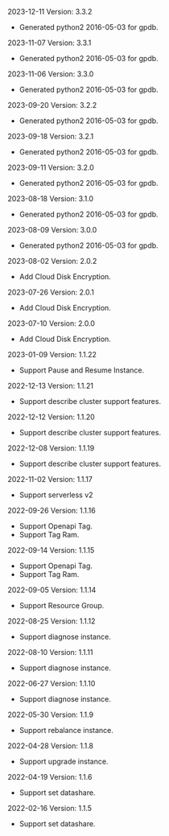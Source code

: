 2023-12-11 Version: 3.3.2
- Generated python2 2016-05-03 for gpdb.

2023-11-07 Version: 3.3.1
- Generated python2 2016-05-03 for gpdb.

2023-11-06 Version: 3.3.0
- Generated python2 2016-05-03 for gpdb.

2023-09-20 Version: 3.2.2
- Generated python2 2016-05-03 for gpdb.

2023-09-18 Version: 3.2.1
- Generated python2 2016-05-03 for gpdb.

2023-09-11 Version: 3.2.0
- Generated python2 2016-05-03 for gpdb.

2023-08-18 Version: 3.1.0
- Generated python2 2016-05-03 for gpdb.

2023-08-09 Version: 3.0.0
- Generated python2 2016-05-03 for gpdb.

2023-08-02 Version: 2.0.2
- Add Cloud Disk Encryption.

2023-07-26 Version: 2.0.1
- Add Cloud Disk Encryption.

2023-07-10 Version: 2.0.0
- Add Cloud Disk Encryption.

2023-01-09 Version: 1.1.22
- Support Pause and Resume Instance.


2022-12-13 Version: 1.1.21
- Support describe cluster support features.


2022-12-12 Version: 1.1.20
- Support describe cluster support features.


2022-12-08 Version: 1.1.19
- Support describe cluster support features.


2022-11-02 Version: 1.1.17
- Support serverless v2


2022-09-26 Version: 1.1.16
- Support Openapi Tag.
- Support Tag Ram.


2022-09-14 Version: 1.1.15
- Support Openapi Tag.
- Support Tag Ram.


2022-09-05 Version: 1.1.14
- Support Resource Group.

2022-08-25 Version: 1.1.12
- Support diagnose instance.

2022-08-10 Version: 1.1.11
- Support diagnose instance.

2022-06-27 Version: 1.1.10
- Support diagnose instance.

2022-05-30 Version: 1.1.9
- Support rebalance instance.

2022-04-28 Version: 1.1.8
- Support upgrade instance.

2022-04-19 Version: 1.1.6
- Support set datashare.

2022-02-16 Version: 1.1.5
- Support set datashare.

